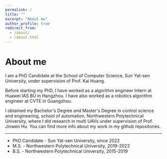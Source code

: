 ```yaml
---
permalink: /
title: ""
excerpt: "About me"
author_profile: true
redirect_from: 
  - /about/
  - /about.html
---
```


About me
======
I am a PhD Candidate at the School of Computer Science, Sun Yat-sen University, under supervision of Prof. Kai Huang.

Before starting my PhD, I have worked as a algorithm engineer Intern at Huawei IAS BU in Hangzhou. I have also worked as a robotics algorithm engineer at CVTE in Guangzhou.

I obtained my Bachelor's Degree and Master's Degree in control science and engineering, school of automation, Northwestern Polytechnical University, where I did research in multi UAVs under supervision of Prof. Jinwen Hu. You can find more info about my work in my github repositories.

-------

* PhD Candidate - Sun Yat-sen University, since 2022
* M.S. - Northwestern Polytechnical University, 2019-2022
* B.S. - Northwestern Polytechnical University, 2015-2019
